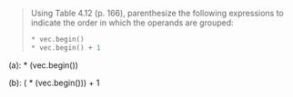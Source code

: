> Using Table 4.12 (p. 166), parenthesize the following expressions to indicate the order in which the operands are grouped:
>
> ```cpp
> * vec.begin()
> * vec.begin() + 1
> ```

(a): * (vec.begin())

(b): ( * (vec.begin())) + 1
